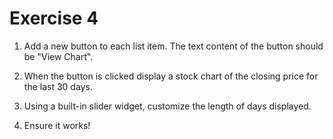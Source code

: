 # Exercise 4

1. Add a new button to each list item. The text content of the button should be "View Chart".

2. When the button is clicked display a stock chart of the closing price for the last 30 days.

3. Using a built-in slider widget, customize the length of days displayed.

3. Ensure it works!